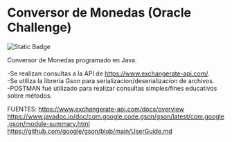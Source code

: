 # Conversor de Monedas (Oracle Challenge)

![Static Badge](https://img.shields.io/badge/STATUS-EN%20DESARROLLO-yellow)


Conversor de Monedas programado en Java.  
  
-Se realizan consultas a la API de https://www.exchangerate-api.com/.  
-Se utiliza la libreria Gson para serializacion/deserializacion de archivos.  
-POSTMAN fué utilizado para realizar consultas simples/fines educativos sobre métodos.  


FUENTES:
https://www.exchangerate-api.com/docs/overview
https://www.javadoc.io/doc/com.google.code.gson/gson/latest/com.google.gson/module-summary.html
https://github.com/google/gson/blob/main/UserGuide.md
